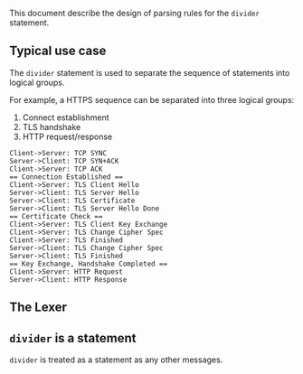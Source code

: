 This document describe the design of parsing rules for the `divider` statement.

## Typical use case

The `divider` statement is used to separate the sequence of statements into logical
groups.

For example, a HTTPS sequence can be separated into three logical groups:

1. Connect establishment
2. TLS handshake
3. HTTP request/response

```
Client->Server: TCP SYNC
Server->Client: TCP SYN+ACK
Client->Server: TCP ACK
== Connection Established ==
Client->Server: TLS Client Hello
Server->Client: TLS Server Hello
Server->Client: TLS Certificate
Server->Client: TLS Server Hello Done
== Certificate Check ==
Client->Server: TLS Client Key Exchange
Client->Server: TLS Change Cipher Spec
Client->Server: TLS Finished
Server->Client: TLS Change Cipher Spec
Server->Client: TLS Finished
== Key Exchange, Handshake Completed ==
Client->Server: HTTP Request
Server->Client: HTTP Response
```

## The Lexer

## `divider` is a statement

`divider` is treated as a statement as any other messages.
